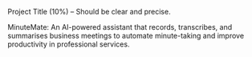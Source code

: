 Project Title (10%) – Should be clear and precise. 


MinuteMate: An AI-powered assistant that records, transcribes, and summarises business meetings to automate minute-taking and improve productivity in professional services.

